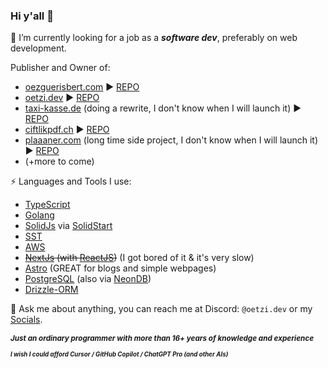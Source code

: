 ### Hi y'all 👋
🔭 I’m currently looking for a job as a ***software dev***, preferably on web development.

Publisher and Owner of:
- [oezguerisbert.com](https://oezguerisbert.com) ► [REPO](https://github.com/oetzilabs/oezguerisbert.com)
- [oetzi.dev](https://oetzi.dev) ► [REPO](https://github.com/oetzilabs/oetzi.dev)
- [taxi-kasse.de](https://taxi-kasse.de) (doing a rewrite, I don't know when I will launch it) ► [REPO](https://github.com/oetzilabs/taxi-kasse.de)
- [ciftlikpdf.ch](https://ciftlikpdf.ch) ► [REPO](https://github.com/oetzilabs/ciftlikpdf.ch)
- [plaaaner.com](https://plaaaner.com) (long time side project, I don't know when I will launch it) ► [REPO](https://github.com/oetzilabs/plaaaner.com)
- (+more to come)


⚡ Languages and Tools I use:
- [TypeScript](https://www.typescriptlang.org/)
- [Golang](https://go.dev/)
- [SolidJs](https://www.solidjs.com/) via [SolidStart](https://start.solidjs.com/getting-started/what-is-solidstart)
- [SST](https://github.com/sst/sst)
- [AWS](https://aws.amazon.com/)
- ~~[NextJs](https://nextjs.org/) (with [ReactJS](https://reactjs.org/))~~ (I got bored of it & it's very slow)
- [Astro](https://astro.build/) (GREAT for blogs and simple webpages)
- [PostgreSQL](https://www.postgresql.org/) (also via [NeonDB](https://neon.tech))
- [Drizzle-ORM](https://orm.drizzle.team/)

💬 Ask me about anything, you can reach me at Discord: `@oetzi.dev` or my [Socials](https://oezguerisbert.com/socials).

**<sub>*Just an ordinary programmer with more than 16+ years of knowledge and experience*</sub>**

**<sub>*<sub>*I wish I could afford Cursor / GitHub Copilot / ChatGPT Pro (and other AIs)*</sub>*</sub>**
